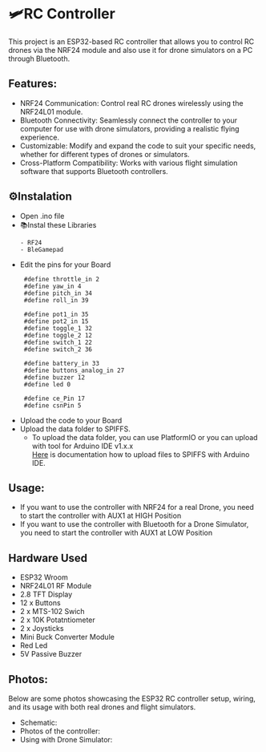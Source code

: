 # 🛩️RC Controller
This project is an ESP32-based RC controller that allows you to control RC drones via the NRF24 module and also use it for drone simulators on a PC through Bluetooth.

## Features:
- NRF24 Communication: Control real RC drones wirelessly using the NRF24L01 module.
- Bluetooth Connectivity: Seamlessly connect the controller to your computer for use with drone simulators, providing a realistic flying experience.
- Customizable: Modify and expand the code to suit your specific needs, whether for different types of drones or simulators.
- Cross-Platform Compatibility: Works with various flight simulation software that supports Bluetooth controllers.

## ⚙️Instalation
* Open .ino file
* 📚Instal these Libraries
  ~~~
  - RF24
  - BleGamepad
  ~~~
* Edit the pins for your Board
     ~~~
      #define throttle_in 2
      #define yaw_in 4
      #define pitch_in 34
      #define roll_in 39

      #define pot1_in 35
      #define pot2_in 15
      #define toggle_1 32
      #define toggle_2 12
      #define switch_1 22
      #define switch_2 36

      #define battery_in 33
      #define buttons_analog_in 27
      #define buzzer 12
      #define led 0

      #define ce_Pin 17
      #define csnPin 5
     ~~~
* Upload the code to your Board
* Upload the data folder to SPIFFS.
  - To upload the data folder, you can use PlatformIO or you can upload with tool for Arduino IDE v1.x.x</br>
  [Here](https://randomnerdtutorials.com/install-esp32-filesystem-uploader-arduino-ide/) is documentation how to upload files to SPIFFS with Arduino IDE.
  
## Usage:
* If you want to use the controller with NRF24 for a real Drone, you need to start the controller with AUX1 at HIGH Position
* If you want to use the controller with Bluetooth for a Drone Simulator, you need to start the controller with AUX1 at LOW Position

## Hardware Used
- ESP32 Wroom
- NRF24L01 RF Module
- 2.8 TFT Display
- 12 x Buttons
- 2 x MTS-102 Swich
- 2 x 10K Potatntiometer
- 2 x Joysticks
- Mini Buck Converter Module
- Red Led
- 5V Passive Buzzer

## Photos:
Below are some photos showcasing the ESP32 RC controller setup, wiring, and its usage with both real drones and flight simulators.

- Schematic:
- Photos of the controller: 
- Using with Drone Simulator: 
